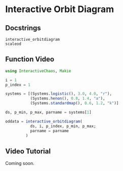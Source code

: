 # Interactive Orbit Diagram
## Docstrings
```@docs
interactive_orbitdiagram
scaleod
```
## Function Video
```julia
using InteractiveChaos, Makie

i = 1
p_index = 1

systems = [(Systems.logistic(), 3.0, 4.0, "r"),
           (Systems.henon(), 0.8, 1.4, "a"),
           (Systems.standardmap(), 0.6, 1.2, "k")]

ds, p_min, p_max, parname = systems[1]

oddata = interactive_orbitdiagram(
           ds, i, p_index, p_min, p_max;
           parname = parname
         )
```

## Video Tutorial
Coming soon.
